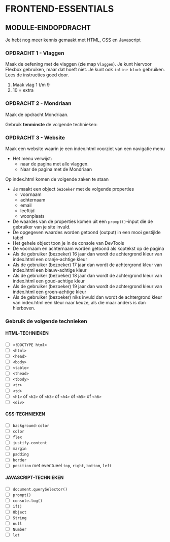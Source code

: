 # FRONTEND-ESSENTIALS

## MODULE-EINDOPDRACHT

Je hebt nog meer kennis gemaakt met HTML, CSS en Javascript

### OPDRACHT 1 - Vlaggen

Maak de oefening met de vlaggen (zie map `Vlaggen`). Je kunt hiervoor Flexbox gebruiken, maar dat hoeft niet. Je kunt ook `inline-block` gebruiken.
Lees de instructies goed door.

1. Maak vlag 1 t/m 9
2. 10 = extra

### OPDRACHT 2 - Mondriaan

Maak de opdracht Mondriaan.

Gebruik __tenminste__ de volgende technieken:

### OPDRACHT 3 - Website

Maak een website waarin je een index.html voorziet van een navigatie menu

- Het menu verwijst:
  - naar de pagina met alle vlaggen.
  - Naar de pagina met de Mondriaan 

Op index.html komen de volgende zaken te staan

- Je maakt een object `bezoeker` met de volgende properties
  - voornaam
  - achternaam
  - email
  - leeftijd
  - woonplaats
- De waardes van de properties komen uit een `prompt()`-input die de gebruiker van je site invuld.
- De opgegeven waardes worden getoond (output) in een mooi gestijlde tabel
- Het gehele object toon je in de console van DevTools
- De voornaam en achternaam worden getoond als koptekst op de pagina
- Als de gebruiker (bezoeker) 16 jaar dan wordt de achtergrond kleur van index.html een oranje-achtige kleur
- Als de gebruiker (bezoeker) 17 jaar dan wordt de achtergrond kleur van index.html een blauw-achtige kleur
- Als de gebruiker (bezoeker) 18 jaar dan wordt de achtergrond kleur van index.html een goud-achtige kleur
- Als de gebruiker (bezoeker) 19 jaar dan wordt de achtergrond kleur van index.html een groen-achtige kleur
- Als de gebruiker (bezoeker) niks invuld dan wordt de achtergrond kleur van index.html een kleur naar keuze, als die maar anders is dan hierboven.

### Gebruik de volgende technieken

#### HTML-TECHNIEKEN

- [ ] `<!DOCTYPE html>`
- [ ] `<html>`
- [ ] `<head>`
- [ ] `<body>`
- [ ] `<table>`
- [ ] `<thead>`
- [ ] `<tbody>`
- [ ] `<tr>`
- [ ] `<td>`
- [ ] `<h1>` of `<h2>` of `<h3>` of `<h4>` of `<h5>` of `<h6>`
- [ ] `<div>`

#### CSS-TECHNIEKEN

- [ ] `background-color`
- [ ] `color`
- [ ] `flex`
- [ ] `justify-content`
- [ ] `margin`
- [ ] `padding`
- [ ] `border`
- [ ] `position` met eventueel `top`, `right`, `bottom`, `left`
  
#### JAVASCRIPT-TECHNIEKEN

- [ ] `document.querySelector()`
- [ ] `prompt()`
- [ ] `console.log()`
- [ ] `if()`
- [ ] `Object`
- [ ] `String`
- [ ] `null`
- [ ] `Number`
- [ ] `let`
